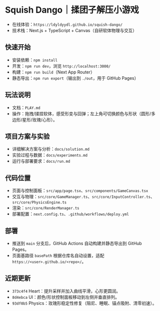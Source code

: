 # Squish Dango｜揉团子解压小游戏

- 在线体验：`https://ldyldyydl.github.io/squish-dango/`
- 技术栈：Next.js + TypeScript + Canvas（自研软体物理与交互）

## 快速开始
- 安装依赖：`npm install`
- 开发：`npm run dev`，浏览 `http://localhost:3000/`
- 构建：`npm run build`（Next App Router）
- 静态导出：`npm run export`（输出到 `./out`，用于 GitHub Pages）

## 玩法说明
- 文档：`PLAY.md`
- 操作：拖拽/揉捏软体，感受形变与回弹；左上角可切换颜色与形状（圆形/多边形/星形/玫瑰/心形）。

## 项目方案与实验
- 详细解决方案与分析：`docs/solution.md`
- 实验过程与数据：`docs/experiments.md`
- 运行与部署要求：`docs/run.md`

## 代码位置
- 页面与控制面板：`src/app/page.tsx`、`src/components/GameCanvas.tsx`
- 交互与物理：`src/core/GameManager.ts`、`src/core/InputController.ts`、`src/core/PhysicsEngine.ts`
- 渲染：`src/core/RenderManager.ts`
- 部署配置：`next.config.ts`、`.github/workflows/deploy.yml`

## 部署
- 推送到 `main` 分支后，GitHub Actions 自动构建并静态导出到 GitHub Pages。
- 页面基路径 `basePath` 根据仓库名自动设置，适配 `https://<user>.github.io/<repo>/`。

## 近期更新
- `373c4f4` Heart：提升采样并加入曲线平滑，心形更圆润。
- `8d4ebca` UI：颜色/形状控制面板移动到左侧并垂直排列。
- `93df0b5` Physics：玫瑰形稳定性修复（阻尼、睡眠、锚点吸附、清零初速）。
